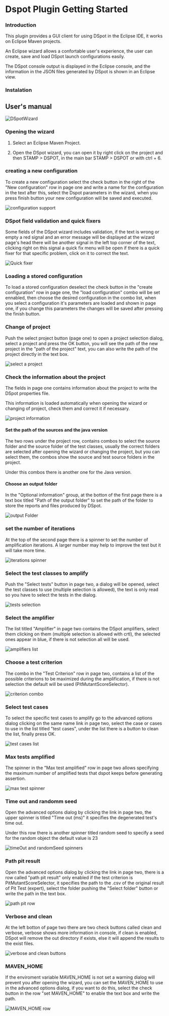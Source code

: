 # Dspot Plugin Getting Started

### Introduction

This plugin provides a GUI client for using DSpot in the Eclipse IDE,
it works on Eclipse Maven projects.

An Eclipse wizard allows a confortable user's experience, the user can
create, save and load DSpot launch configurations easily.

The DSpot console output is displayed in the Eclipse console, 
and the information in the JSON files generated by DSpot is shown in an Eclipse view.

### Instalation

## User's manual

![DSpotWizard](images/DSpotWizard.png)

### Opening the wizard

1. Select an Eclipse Maven Project.

2. Open the DSpot wizard, you can open it by right click on the project and then STAMP > DSPOT,
in the main bar STAMP > DSPOT or with ctrl + 6.

### creating a new configuration

To create a new configuration select the check button in the right of the "New configuration" row in page one and write a name for the configuration in the text
after this, select the Dspot parameters in the wizard, when you press finish button your new configuration will be saved and executed.

![configuration support](images/loadConfiguration.png)

### DSpot field validation and quick fixers

Some fields of the DSpot wizard includes validation, if the text is wrong or empty a red signal and an error message will be displayed at the wizard page's head
there will be another signal in the left top corner of the text, clicking right on this signal a quick fix menu will be open if there is a quick fixer for that 
specific problem, click on it to correct the text.

![Quick fixer](images/DSpotValidation.png)

### Loading a stored configuration

To load a stored configuration deselect the check button in the "create configuration" row in page one, the "load configuration" combo will be set ennabled,
then choose the desired configuration in the combo list, when you select a configuration it's parameters are loaded and shown in page one,
if you change this parameters the changes will be saved after pressing the finish button.

### Change of project

Push the select project button (page one) to open a project selection dialog, select a project and press the OK button,
you will see the path of the new project in the "path of the project" text, you can also write the path of the project directly in the text box.

![ select a project](images/selectProject.png)

### Check the information about the project

The fields in page one contains information about the project to write the DSpot properties file.

This information is loaded automatically when opening the wizard or changing of project, check them and correct it if necessary.

![ project information](images/projectInformation.png)

#### Set the path of the sources and the java version

The two rows under the project row, contains combos to select the source folder and the source folder of the test classes, usually the correct
folders are selected after opening the wizard or changing the project, but you can select them, the combos show the source and test source folders
in the project.

Under this combos there is another one for the Java version.

#### Choose an output folder

In the "Optional information" group, at the botton of the first page there is a text box titled "Path of the output folder" to set the path of the folder
to store the reports and files produced by DSpot.

![output Folder](images/outputFolder.png)

### set the number of iterations

At the top of the second page there is a spinner to set the number of amplification iterations. A larger number may help to improve the test but
it will take more time.

![iterations spinner](images/iterations.png)

### Select the test classes to amplify 

Push the "Select tests" button in page two, a dialog will be opened, select the test classes to use (multiple selection is allowed), 
the text is only read so you have to select the tests in the dialog.

![tests selection](images/tests.png)
  
### Select the amplifier

The list titled "Amplifier" in page two contains the DSpot amplifiers, select them clicking on them (multiple selection is allowed with crtl),
the selected ones appear in blue, if there is not selection all will be used.

![amplifiers list](images/amplifiers.png)

### Choose a test criterion

The combo in the "Test Criterion" row in page two, contains a list of the possible criterions to be maximized during the amplification,
if there is not selection the default will be used (PitMutantScoreSelector).

![criterion combo](images/criterion.png)

### Select test cases

To select the specific test cases to amplify go to the advanced options dialog clicking on the same name link in page two,
select the case or cases to use in the list titled "test cases", under the list there is a button to clean the list, finally press OK. 

![test cases list](images/cases.png)

### Max tests amplified

The spinner in the "Max test amplified" row in page two allows specifying the maximum number of amplified tests that dspot keeps before generating assertion.

![max test spinner](images/max.png)

### Time out and randomm seed

Open the advanced options dialog by clicking the link in page two, the upper spinner is titled "Time out (ms)" 
it specifies the degenerated test's time out.

Under this row there is another spinner titled random seed to specify a seed for the random object the default value is 23

![timeOut and randomSeed spinners](images/time.png)

### Path pit result

Open the advanced options dialog by clicking the link in page two, there is a row called "path pit result" 
only enabled if the test criterion is PitMutantScoreSelector, it specifies the path to the .csv of the original result of Pit Test (expert),
select the folder pushing the "Select folder" button or write the path in the text box.

![path pit row](images/pit.png)

### Verbose and clean

At the left botton of page two there are two check buttons called clean and verbose, verbose shows more information in console, 
if clean is enabled, DSpot will remove the out directory if exists, else it will append the results to the exist files.

![verbose and clean buttons](images/buttons.png)

### MAVEN_HOME

If the enviroment variable MAVEN_HOME is not set a warning dialog will prevent you after opening the wizard, you can set the MAVEN_HOME to use
in the advanced options dialog, if you want to do this, select the check button in the row "set MAVEN_HOME" to enable the text box and write the path.

![MAVEN_HOME row](images/mavenHome.png)



